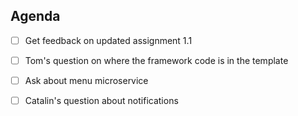 
## Agenda
- [ ] Get feedback on updated assignment 1.1
- [ ] Tom's question on where the framework code is in the template
- [ ] Ask about menu microservice
- [ ] Catalin's question about notifications

